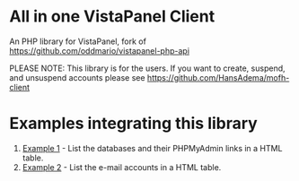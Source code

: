 # All in one VistaPanel Client 
An PHP library for VistaPanel, fork of https://github.com/oddmario/vistapanel-php-api

PLEASE NOTE: This library is for the users. If you want to create, suspend, and unsuspend accounts please see https://github.com/HansAdema/mofh-client

# Examples integrating this library
1. [Example 1](https://github.com/mariolatiffathy/vistapanel-php-api/wiki/Example-1:-List-the-databases-and-their-PHPMyAdmin-links-in-a-HTML-table) - List the databases and their PHPMyAdmin links in a HTML table.
2. [Example 2](https://github.com/mariolatiffathy/vistapanel-php-api/wiki/Example-2:-List-the-e-mail-accounts-in-a-HTML-table) - List the e-mail accounts in a HTML table.
